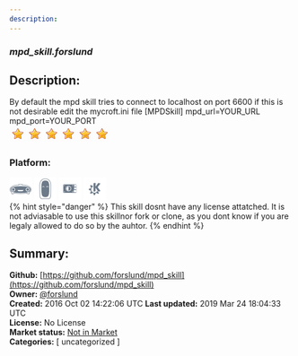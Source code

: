 ```yaml
---
description: 
---
```


### _mpd_skill.forslund_  
## Description:  
By default the mpd skill tries to connect to localhost on port 6600 if this is not desirable edit the mycroft.ini file
[MPDSkill]
mpd_url=YOUR_URL
mpd_port=YOUR_PORT  
![](../.gitbook/assets/star.png)![](../.gitbook/assets/star.png)![](../.gitbook/assets/star.png)![](../.gitbook/assets/star.png)![](../.gitbook/assets/star.png)![](../.gitbook/assets/star.png)  
### Platform:  
 ![Mark I](../.gitbook/assets/mark-1-icon.png)  ![Mark II](../.gitbook/assets/mark-2-icon.png)  ![Picroft](../.gitbook/assets/picroft-icon.png)  ![plasmoid](../.gitbook/assets/kde.png)   
{% hint style="danger" %}
This skill dosnt have any license attatched. It is not adviasable to use this skillnor fork or clone, as you dont know if you are legaly allowed to do so by the auhtor.
{% endhint %}
  
## Summary:  
**Github:** [https://github.com/forslund/mpd_skill](https://github.com/forslund/mpd_skill)  
**Owner:** [@forslund](https://github.com/forslund)  
**Created:** 2016 Oct 02 14:22:06 UTC  **Last updated:** 2019 Mar 24 18:04:33 UTC  
**License:** No License  
**Market status:** [Not in Market](https://market.mycroft.ai/skill/)  
**Categories:** [ uncategorized ]   
